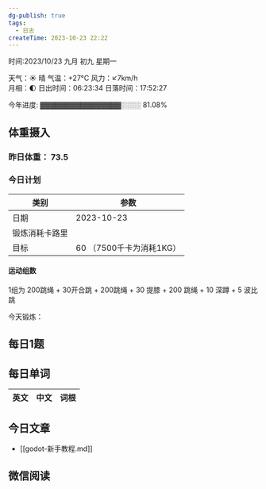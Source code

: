 ```yaml
---
dg-publish: true
tags:
  - 日志
createTime: 2023-10-23 22:22
---
```



时间:2023/10/23 九月 初九 星期一

天气：☀️   晴 气温：+27°C 风力：↙7km/h  
月相：🌓 日出时间：06:23:34 日落时间：17:52:27

今年进度: ▓▓▓▓▓▓▓▓▓▓▓▓▓▓▓▓░░░░ 81.08%

## 体重摄入

### 昨日体重： 73.5
### 今日计划

| 类别           | 参数                    |
| -------------- | ----------------------- |
| 日期           | 2023-10-23               |
| 锻炼消耗卡路里 | |
| 目标           | 60      （7500千卡为消耗1KG）                |


#### 运动组数

1组为 200跳绳 + 30开合跳 + 200跳绳 + 30 提膝 + 200 跳绳 + 10 深蹲 + 5 波比跳

今天锻炼：





## 每日1题


## 每日单词

| 英文       | 中文       |词根|
| ---------- | ---------- | ---|


## 今日文章

- [[godot-新手教程.md]]

## 微信阅读

<!-- start of weread -->


<!-- end of weread -->
